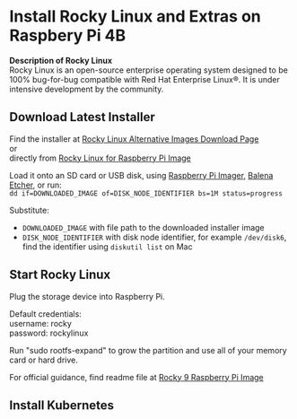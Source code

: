 # Install Rocky Linux and Extras on Raspbery Pi 4B

**Description of Rocky Linux**<br/>
Rocky Linux is an open-source enterprise operating system designed to be 100% bug-for-bug compatible with Red Hat Enterprise Linux®. It is under intensive development by the community.

## Download Latest Installer
Find the installer at [Rocky Linux Alternative Images Download Page](https://rockylinux.org/alternative-images)<br/>
or<br/>
directly from [Rocky Linux for Raspberry Pi Image](https://dl.rockylinux.org/pub/sig/9/altarch/aarch64/images/RockyLinuxRpi_9-latest.img.xz)<br/>

Load it onto an SD card or USB disk, using [Raspberry Pi Imager](https://www.raspberrypi.com/software/), [Balena Etcher](https://www.balena.io/etcher/), or run:<br/>
`dd if=DOWNLOADED_IMAGE of=DISK_NODE_IDENTIFIER bs=1M status=progress`<br/>

Substitute:
- `DOWNLOADED_IMAGE` with file path to the downloaded installer image
- `DISK_NODE_IDENTIFIER` with disk node identifier, for example `/dev/disk6`, find the identifier using `diskutil list` on Mac

## Start Rocky Linux
Plug the storage device into Raspberry Pi.<br/>

Default credentials:<br/>
username: rocky<br/>
password: rockylinux<br/>

Run "sudo rootfs-expand" to grow the partition and use all of your memory card or hard drive.<br/>

For official guidance, find readme file at [Rocky 9 Raspberry Pi Image](https://dl.rockylinux.org/pub/sig/9/altarch/aarch64/images/README.txt)<br/>

## Install Kubernetes
